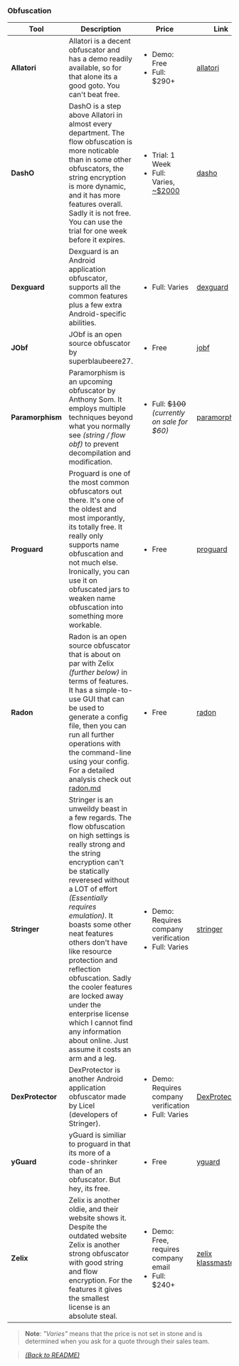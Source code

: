 ### Obfuscation

| Tool  | Description  | Price | Link |
|-------|--------------|-------|------|
| **Allatori** | Allatori is a decent obfuscator and has a demo readily available, so for that alone its a good goto. You can't beat free.  | <ul><li>Demo: Free</li><li>Full: $290+</li></ul> | [allatori](http://www.allatori.com/) |
| **DashO** | DashO is a step above Allatori in almost every department. The flow obfuscation is more noticable than in some other obfuscators, the string encryption is more dynamic, and it has more features overall. Sadly it is not free. You can use the trial for one week before it expires. | <ul><li>Trial: 1 Week </li><li>Full: Varies, [~$2000](https://www2.cs.arizona.edu/~collberg/Teaching/620/2008/Assignments/tools/DashO/) </li></ul> | [dasho](https://www.preemptive.com/products/dasho/overview) |
| **Dexguard** | Dexguard is an Android application obfuscator, supports all the common features plus a few extra Android-specific abilities.  | <ul><li>Full: Varies</li></ul> | [dexguard](https://www.guardsquare.com/en/products/dexguard) |
| **JObf** | JObf is an open source obfuscator by superblaubeere27. | <ul><li>Free</li></ul> | [jobf](https://github.com/superblaubeere27/obfuscator) |
| **Paramorphism** | Paramorphism is an upcoming obfuscator by Anthony Som. It employs multiple techniques beyond what you normally see _(string / flow obf)_ to prevent decompilation and modification. | <ul><li>Full: ~~$100~~ _(currently on sale for $60)_</li></ul> | [paramorphism](https://paramorphism.serenity.enterprises/) |
| **Proguard** | Proguard is one of the most common obfuscators out there. It's one of the oldest and most imporantly, its totally free. It really only supports name obfuscation and not much else. Ironically, you can use it on obfuscated jars to weaken name obfuscation into something more workable. | <ul><li>Free</li></ul> | [proguard](https://www.guardsquare.com/en/products/proguard) |
| **Radon** | Radon is an open source obfuscator that is about on par with Zelix _(further below)_ in terms of features. It has a simple-to-use GUI that can be used to generate a config file, then you can run all further operations with the command-line using your config. For a detailed analysis check out [radon.md](obf/radon.md) | <ul><li>Free</li></ul> | [radon](https://github.com/ItzSomebody/Radon) |
| **Stringer** | Stringer is an unweildy beast in a few regards. The flow obfuscation on high settings is really strong and the string encryption can't be statically reveresed without a LOT of effort _(Essentially requires emulation)_. It boasts some other neat features others don't have like resource protection and reflection obfuscation. Sadly the cooler features are locked away under the enterprise license which I cannot find any information about online. Just assume it costs an arm and a leg.  | <ul><li>Demo: Requires company verification</li><li>Full: Varies</li></ul> | [stringer](https://jfxstore.com/stringer/) |
| **DexProtector** | DexProtector is another Android application obfuscator made by Licel (developers of Stringer). | <ul><li>Demo: Requires company verification</li><li>Full: Varies</li></ul> | [DexProtector](https://dexprotector.com/) |
| **yGuard** | yGuard is similiar to proguard in that its more of a code-shrinker than of an obfuscator. But hey, its free. | <ul><li>Free</li></ul> | [yguard](https://www.yworks.com/products/yguard) |
| **Zelix** | Zelix is another oldie, and their website shows it. Despite the outdated website Zelix is another strong obfuscator with good string and flow encryption. For the features it gives the smallest license is an absolute steal. | <ul><li>Demo: Free, requires company email</li><li>Full: $240+</li></ul> | [zelix klassmaster](https://www.zelix.com/klassmaster/index.html) |

> **Note**: _"Varies"_ means that the price is not set in stone and is determined when you ask for a quote through their sales team. 

> [_(Back to README)_](README.md)
